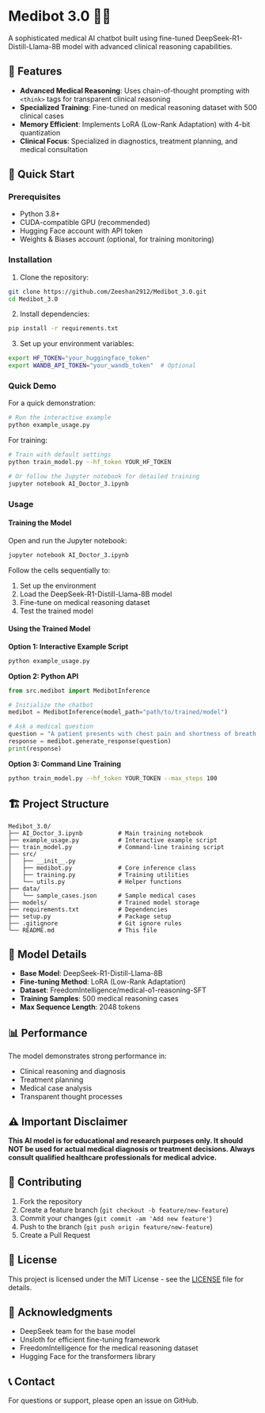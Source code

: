 # Medibot 3.0 🏥🤖

A sophisticated medical AI chatbot built using fine-tuned DeepSeek-R1-Distill-Llama-8B model with advanced clinical reasoning capabilities.

## 🌟 Features

- **Advanced Medical Reasoning**: Uses chain-of-thought prompting with `<think>` tags for transparent clinical reasoning
- **Specialized Training**: Fine-tuned on medical reasoning dataset with 500 clinical cases
- **Memory Efficient**: Implements LoRA (Low-Rank Adaptation) with 4-bit quantization
- **Clinical Focus**: Specialized in diagnostics, treatment planning, and medical consultation

## 🚀 Quick Start

### Prerequisites

- Python 3.8+
- CUDA-compatible GPU (recommended)
- Hugging Face account with API token
- Weights & Biases account (optional, for training monitoring)

### Installation

1. Clone the repository:
```bash
git clone https://github.com/Zeeshan2912/Medibot_3.0.git
cd Medibot_3.0
```

2. Install dependencies:
```bash
pip install -r requirements.txt
```

3. Set up your environment variables:
```bash
export HF_TOKEN="your_huggingface_token"
export WANDB_API_TOKEN="your_wandb_token"  # Optional
```

### Quick Demo

For a quick demonstration:
```bash
# Run the interactive example
python example_usage.py
```

For training:
```bash
# Train with default settings
python train_model.py --hf_token YOUR_HF_TOKEN

# Or follow the Jupyter notebook for detailed training
jupyter notebook AI_Doctor_3.ipynb
```

### Usage

#### Training the Model

Open and run the Jupyter notebook:
```bash
jupyter notebook AI_Doctor_3.ipynb
```

Follow the cells sequentially to:
1. Set up the environment
2. Load the DeepSeek-R1-Distill-Llama-8B model
3. Fine-tune on medical reasoning dataset
4. Test the trained model

#### Using the Trained Model

**Option 1: Interactive Example Script**
```bash
python example_usage.py
```

**Option 2: Python API**
```python
from src.medibot import MedibotInference

# Initialize the chatbot
medibot = MedibotInference(model_path="path/to/trained/model")

# Ask a medical question
question = "A patient presents with chest pain and shortness of breath..."
response = medibot.generate_response(question)
print(response)
```

**Option 3: Command Line Training**
```bash
python train_model.py --hf_token YOUR_TOKEN --max_steps 100
```

## 🏗️ Project Structure

```
Medibot_3.0/
├── AI_Doctor_3.ipynb          # Main training notebook
├── example_usage.py           # Interactive example script
├── train_model.py             # Command-line training script
├── src/
│   ├── __init__.py
│   ├── medibot.py             # Core inference class
│   ├── training.py            # Training utilities
│   └── utils.py               # Helper functions
├── data/
│   └── sample_cases.json      # Sample medical cases
├── models/                    # Trained model storage
├── requirements.txt           # Dependencies
├── setup.py                   # Package setup
├── .gitignore                 # Git ignore rules
└── README.md                  # This file
```

## 🔬 Model Details

- **Base Model**: DeepSeek-R1-Distill-Llama-8B
- **Fine-tuning Method**: LoRA (Low-Rank Adaptation)
- **Dataset**: FreedomIntelligence/medical-o1-reasoning-SFT
- **Training Samples**: 500 medical reasoning cases
- **Max Sequence Length**: 2048 tokens

## 📊 Performance

The model demonstrates strong performance in:
- Clinical reasoning and diagnosis
- Treatment planning
- Medical case analysis
- Transparent thought processes

## ⚠️ Important Disclaimer

**This AI model is for educational and research purposes only. It should NOT be used for actual medical diagnosis or treatment decisions. Always consult qualified healthcare professionals for medical advice.**

## 🤝 Contributing

1. Fork the repository
2. Create a feature branch (`git checkout -b feature/new-feature`)
3. Commit your changes (`git commit -am 'Add new feature'`)
4. Push to the branch (`git push origin feature/new-feature`)
5. Create a Pull Request

## 📄 License

This project is licensed under the MIT License - see the [LICENSE](LICENSE) file for details.

## 🙏 Acknowledgments

- DeepSeek team for the base model
- Unsloth for efficient fine-tuning framework
- FreedomIntelligence for the medical reasoning dataset
- Hugging Face for the transformers library

## 📞 Contact

For questions or support, please open an issue on GitHub.
